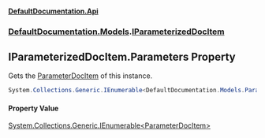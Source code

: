 #### [DefaultDocumentation\.Api](../../../index.md 'index')
### [DefaultDocumentation\.Models](../../../index.md#DefaultDocumentation.Models 'DefaultDocumentation\.Models').[IParameterizedDocItem](index.md 'DefaultDocumentation\.Models\.IParameterizedDocItem')

## IParameterizedDocItem\.Parameters Property

Gets the [ParameterDocItem](../Parameters/ParameterDocItem/index.md 'DefaultDocumentation\.Models\.Parameters\.ParameterDocItem') of this instance\.

```csharp
System.Collections.Generic.IEnumerable<DefaultDocumentation.Models.Parameters.ParameterDocItem> Parameters { get; }
```

#### Property Value
[System\.Collections\.Generic\.IEnumerable&lt;](https://learn.microsoft.com/en-us/dotnet/api/system.collections.generic.ienumerable-1 'System\.Collections\.Generic\.IEnumerable\`1')[ParameterDocItem](../Parameters/ParameterDocItem/index.md 'DefaultDocumentation\.Models\.Parameters\.ParameterDocItem')[&gt;](https://learn.microsoft.com/en-us/dotnet/api/system.collections.generic.ienumerable-1 'System\.Collections\.Generic\.IEnumerable\`1')
